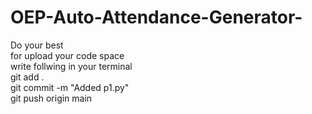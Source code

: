 # OEP-Auto-Attendance-Generator-
Do your best <br>
for upload your code space <br>
write follwing in your terminal<br>
git add .<br>
git commit -m "Added p1.py"<br>
git push origin main<br>

